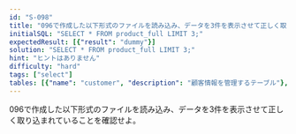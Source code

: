 ```yaml
---
id: "S-098"
title: "096で作成した以下形式のファイルを読み込み、データを3件を表示させて正しく取り込まれているこ..."
initialSQL: "SELECT * FROM product_full LIMIT 3;"
expectedResult: [{"result": "dummy"}]
solution: "SELECT * FROM product_full LIMIT 3;"
hint: "ヒントはありません"
difficulty: "hard"
tags: ["select"]
tables: [{"name": "customer", "description": "顧客情報を管理するテーブル"}, {"name": "receipt", "description": "レシート明細データを管理するテーブル"}, {"name": "store", "description": "店舗情報を管理するテーブル"}, {"name": "product", "description": "商品情報を管理するテーブル"}, {"name": "category", "description": "カテゴリ情報を管理するテーブル"}]
---
```


096で作成した以下形式のファイルを読み込み、データを3件を表示させて正しく取り込まれていることを確認せよ。